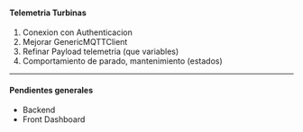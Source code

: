 #### Telemetria Turbinas
1. Conexion con Authenticacion
2. Mejorar GenericMQTTClient
3. Refinar Payload telemetria (que variables)
4. Comportamiento de parado, mantenimiento (estados)

***
#### Pendientes generales
- Backend 
- Front Dashboard